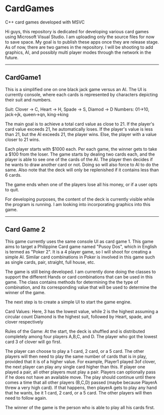 # CardGames
C++ card games developed with MSVC

Hi guys, this repository is dedicated for developing various card games using Microsoft Visual Studio. I am uploading only the source files for now to save space. My goal is to publish these apps once they are release stage. As of now, there are two games in the repository. I will be shooting to add graphics, AI, and possibly multi player modes through the network in the future.

-----------------------
CardGame1
-----------------------
This is a simplified one on one black jack game versus an AI. The UI is currently console, where each cards is represented by characters depicting their suit and numbers.

Suit: Clover -> C, Heart -> H, Spade -> S, Diamod -> D
Numbers: 01->10, jack->jk, queen->qn, king->king

The main goal is to achieve a total card value as close to 21. If the player's card value exceeds 21, he automatically loses. If the player's value is less than 21, but the AI exceeds 21, the player wins. Else, the player with a value closer to 21 wins.

Each player starts with $1000 each. Per each game, the winner gets to take a $100 from the loser. The game starts by dealing two cards each, and the player is able to see one of the cards of the AI. The player then decides if he wants to draw another card or not. Doing so will also force to AI to do the same. Also note that the deck will only be replenished if it contains less than 6 cards.

The game ends when one of the players lose all his money, or if a user opts to quit.

For developing purposes, the content of the deck is currently visible while the program is running. I am looking into incorporating graphics into this game.



--------------------
Card Game 2
--------------------
This game currently uses the same console UI as card game 1. This game aims to target a Philippine Card game named "Pusoy Dos", which in English is termed as "Poker 2". It is a 4 player game, so I will shoot for creating a simple AI. Similar card combinations  in Poker is involved in this game such as single cards, pair, straight, full house, etc. 

The game is still being developed. I am currently done doing the classes to support the different Hands or card combinations that can be used in this game. The class contains methods for determining the the type of combination, and its corresponding value that will be used to determine the winner of the game. 

The next step is to create a simple UI to start the game engine.

Card Values:
Here, 3 has the lowest value, while 2 is the highest assuming a circular count
Diamond is the highest suit, followed by Heart, spade, and clover respectively

Rules of the Game:
At the start, the deck is shuffled and is distributed completely among four players A,B,C, and D. The player who got the lowest card 3 of clover will go first.

The player can choose to play a 1 card, 2 card, or a 5 card. The other players will then need to play the same number of cards that is in play, provided that it is of a higher value. For example, Player1 played 3of clover, the next player can play any single card higher than this. If player one played a pair, all other players must play a pair. Players can optionally pass if he does not have an available move. The play should continue until there comes a time that all other players (B,C,D) passed (maybe because PlayerA threw a very high card). If that happens, then playerA gets to play any hand that he wants, be it 1 card, 2 card, or a 5 card. The other players will then need to follow again.

The winner of the game is the person who is able to play all his cards first.

